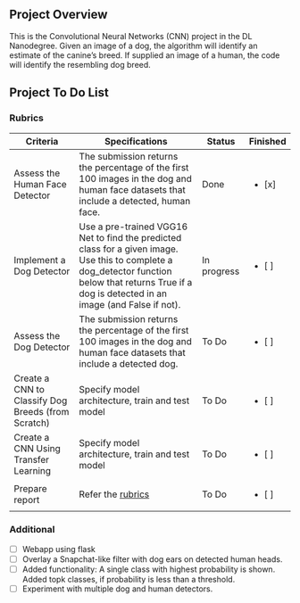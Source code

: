 ## Project Overview

This is the Convolutional Neural Networks (CNN) project in the DL Nanodegree. Given an image of a dog, the algorithm will identify an estimate of the canine’s breed.  If supplied an image of a human, the code will identify the resembling dog breed.  

## Project To Do List

### Rubrics
| Criteria                                           | Specifications                                                                                                                                                                                        | Status | Finished |
|----------------------------------------------------|-------------------------------------------------------------------------------------------------------------------------------------------------------------------------------------------------------|----------------|----------|
| Assess the Human Face Detector                     | The submission returns the percentage of the first 100 images in the dog and human face datasets that include a detected, human face.                                                                 | Done    |<ul><li>[x] </li></ul>|
| Implement a Dog Detector                           | Use a pre-trained VGG16 Net to find the predicted class for a given image. Use this to complete a  dog_detector function below that returns True if a dog is detected in an image (and False if not). | In progress          |<ul><li>[ ] </li></ul>|
| Assess the Dog Detector                            | The submission returns the percentage of the first 100 images in the dog and human face datasets that include a detected dog.                                                                         | To Do          |<ul><li>[ ] </li></ul>|
| Create a CNN to Classify Dog Breeds (from Scratch) | Specify model architecture, train and test model                                                                                                                                                      | To Do          |<ul><li>[ ] </li></ul>|
| Create a CNN Using Transfer Learning               | Specify model architecture, train and test model                                                                                                                                                      | To Do          |<ul><li>[ ] </li></ul>|
| Prepare report                                     | Refer the [rubrics](https://review.udacity.com/#!/rubrics/2259/view)                                                                                                                                  | To Do          |<ul><li>[ ] </li></ul>|


### Additional
- [ ] Webapp using flask
- [ ] Overlay a Snapchat-like filter with dog ears on detected human heads.
- [ ] Added functionality: A single class with highest probability is shown. Added topk classes, if probability is less than a threshold.
- [ ] Experiment with multiple dog and human detectors.
